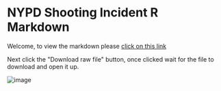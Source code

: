 # NYPD Shooting Incident R Markdown
Welcome, to view the markdown please [click on this link](https://github.com/peige07/NYPD_Markdown/blob/main/John%20Hopkins%20Covid%20Data%20Markdown.html)

Next click the "Download raw file" button, once clicked wait for the file to download and open it up.

![image](https://github.com/user-attachments/assets/3cf3717f-a0a9-435f-99ab-896ca41d5b57)
